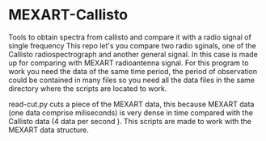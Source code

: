 # MEXART-Callisto
Tools to obtain spectra from callisto and compare it with a radio signal of single frequency
This repo let's you compare two radio sginals, one of the Callisto radiospectrograph and another general signal.
In this case is made up for comparing with MEXART radioantenna signal.
For this program to work you need the data of the same time period, the period of observation could be contained in many files so 
you need all the data files in the same directory where the scripts are located to work.

read-cut.py cuts a piece of the MEXART data, this because MEXART data (one data comprise miliseconds) 
is very dense in time compared with the Callisto data (4 data per second ).
This scripts are made to work with the MEXART data structure.
